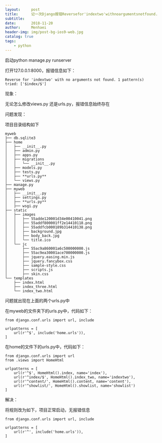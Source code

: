 ```yaml
---
layout:     post
title:      记一次Django报错Reversefor'indextwo'withnoargumentsnotfound.1pattern(s)tried:'$index$'
subtitle:   
date:       2018-11-20
author:     Menhaei
header-img: img/post-bg-ios9-web.jpg
catalog: true
tags:
    - python
---
```

启动python manage.py runserver

打开127.0.0.1:8000，报错信息如下：

```
Reverse for 'indextwo' with no arguments not found. 1 pattern(s) tried: ['$index/$']
```

现象：

无论怎么修改views.py 还是urls.py，报错信息始终存在

问题发现：

项目目录结构如下

```
myweb
├── db.sqlite3
├── home
│   ├── __init__.py
│   ├── admin.py
│   ├── apps.py
│   ├── migrations
│   │   └── __init__.py
│   ├── models.py
│   ├── tests.py
│   ├── **urls.py**
│   └── views.py
├── manage.py
├── myweb
│   ├── __init__.py
│   ├── settings.py
│   ├── **urls.py**
│   ├── wsgi.py
├── static
│   ├── images
│   │   ├── 55adde120001d34e00410041.png
│   │   ├── 55addf800001ff2e14410118.png
│   │   ├── 55addfcb000189b314410138.png
│   │   ├── background.jpg
│   │   ├── body_back.jpg
│   │   └── title.ico
│   └── jc
│       ├── 55ac9a860001a6c500000000.js
│       ├── 55ac9ea30001ace700000000.js
│       ├── jquery.easing.min.js
│       ├── jquery.fancybox.css
│       ├── sample-style.css
│       ├── scripts.js
│       ├── skin.css
└── templates
    ├── index.html
    ├── index_three.html
    └── index_two.html
```

问题就出现在上面的两个urls.py中

在myweb的文件夹下的urls.py中，代码如下：

```
from django.conf.urls import url, include

urlpatterns = [
    url(r'^$', include('home.urls')),
]
```

在home的文件下的urls.py中，代码如下：

```
from django.conf.urls import url
from .views import HomeHtml

urlpatterns = [
    url(r'^$', HomeHtml().index, name='index'),
    url(r'^index/$', HomeHtml().index_two, name='indextwo'),
    url(r'^content/', HomeHtml().content, name='content'),
    url(r'^showlist/', HomeHtml().showlist, name='showlist')
]
```

解决：

将规则改为如下，项目正常启动，无报错信息

```
from django.conf.urls import url, include

urlpatterns = [
    url(r'^', include('home.urls')),
]
```
